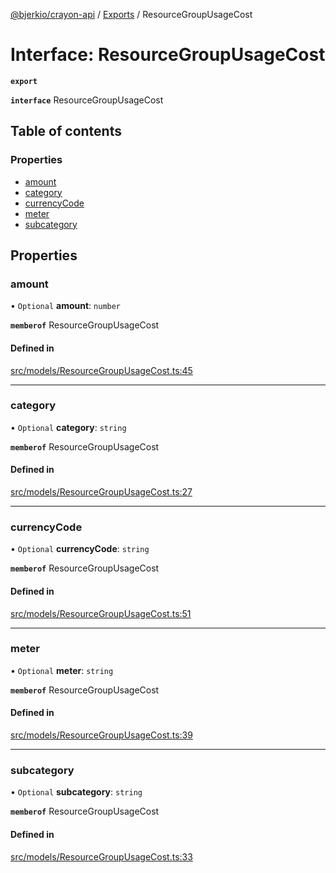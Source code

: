 [@bjerkio/crayon-api](../README.md) / [Exports](../modules.md) / ResourceGroupUsageCost

# Interface: ResourceGroupUsageCost

**`export`**

**`interface`** ResourceGroupUsageCost

## Table of contents

### Properties

- [amount](ResourceGroupUsageCost.md#amount)
- [category](ResourceGroupUsageCost.md#category)
- [currencyCode](ResourceGroupUsageCost.md#currencycode)
- [meter](ResourceGroupUsageCost.md#meter)
- [subcategory](ResourceGroupUsageCost.md#subcategory)

## Properties

### amount

• `Optional` **amount**: `number`

**`memberof`** ResourceGroupUsageCost

#### Defined in

[src/models/ResourceGroupUsageCost.ts:45](https://github.com/bjerkio/crayon-api-js/blob/22cd66d/src/models/ResourceGroupUsageCost.ts#L45)

___

### category

• `Optional` **category**: `string`

**`memberof`** ResourceGroupUsageCost

#### Defined in

[src/models/ResourceGroupUsageCost.ts:27](https://github.com/bjerkio/crayon-api-js/blob/22cd66d/src/models/ResourceGroupUsageCost.ts#L27)

___

### currencyCode

• `Optional` **currencyCode**: `string`

**`memberof`** ResourceGroupUsageCost

#### Defined in

[src/models/ResourceGroupUsageCost.ts:51](https://github.com/bjerkio/crayon-api-js/blob/22cd66d/src/models/ResourceGroupUsageCost.ts#L51)

___

### meter

• `Optional` **meter**: `string`

**`memberof`** ResourceGroupUsageCost

#### Defined in

[src/models/ResourceGroupUsageCost.ts:39](https://github.com/bjerkio/crayon-api-js/blob/22cd66d/src/models/ResourceGroupUsageCost.ts#L39)

___

### subcategory

• `Optional` **subcategory**: `string`

**`memberof`** ResourceGroupUsageCost

#### Defined in

[src/models/ResourceGroupUsageCost.ts:33](https://github.com/bjerkio/crayon-api-js/blob/22cd66d/src/models/ResourceGroupUsageCost.ts#L33)
